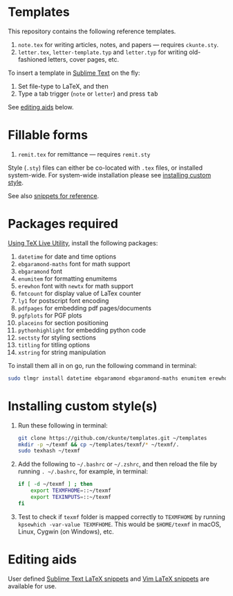 # Templates

This repository contains the following reference templates. 

1. `note.tex` for writing articles, notes, and papers &mdash; requires `ckunte.sty`.
2. `letter.tex`, `letter-template.typ` and `letter.typ` for writing old-fashioned letters, cover pages, etc.

To insert a template in [Sublime Text] on the fly:

1. Set file-type to LaTeX, and then
2. Type a tab trigger (`note` or `letter`) and press <kbd>tab</kbd>

See [editing aids](https://github.com/ckunte/templates#editing-aids) below.

# Fillable forms

1. `remit.tex` for remittance &mdash; requires `remit.sty`

Style (`.sty`) files can either be co-located with `.tex` files, or installed system-wide. For system-wide installation please see [installing custom style][i].

See also [snippets for reference][w].

# Packages required

[Using TeX Live Utility][tlu], install the following packages:

1. `datetime` for date and time options
1. `ebgaramond-maths` font for math support
1. `ebgaramond` font
1. `enumitem` for formatting enumitems
1. `erewhon` font with `newtx` for math support
1. `fmtcount` for display value of LaTex counter
1. `ly1` for postscript font encoding
1. `pdfpages` for embedding pdf pages/documents
1. `pgfplots` for PGF plots
1. `placeins` for section positioning
1. `pythonhighlight` for embedding python code
1. `sectsty` for styling sections
1. `titling` for titling options
1. `xstring` for string manipulation

To install them all in on go, run the following command in terminal:

```bash
sudo tlmgr install datetime ebgaramond ebgaramond-maths enumitem erewhon fmtcount ly1 newtx pdfpages pgfplots placeins sectsty titling xstring
```

# Installing custom style(s)

1. Run these following in terminal:

    ```bash
    git clone https://github.com/ckunte/templates.git ~/templates
    mkdir -p ~/texmf && cp ~/templates/texmf/* ~/texmf/.
    sudo texhash ~/texmf
    ```

2. Add the following to `~/.bashrc` or `~/.zshrc`, and then reload the file by running `. ~/.bashrc`, for example, in terminal:

    ```bash
    if [ -d ~/texmf ] ; then
        export TEXMFHOME=::~/texmf
        export TEXINPUTS=::~/texmf
    fi
    ```

3. Test to check if `texmf` folder is mapped correctly to `TEXMFHOME` by running `kpsewhich -var-value TEXMFHOME`. This would be `$HOME/texmf` in macOS, Linux, Cygwin (on Windows), etc.

# Editing aids

User defined [Sublime Text LaTeX snippets][sn] and [Vim LaTeX snippets][vs] are available for use.

[tlu]: http://amaxwell.github.io/tlutility/ "TeX Live Utility"
[w]: https://github.com/ckunte/templates/wiki "Home - ckunte/templates Wiki"
[i]: https://github.com/ckunte/templates#installing-custom-style "Installing custom style system-wide"
[sn]: https://github.com/ckunte/latex-snippets-st "Custom LaTeX snippets for use in Sublime Text"
[vs]: https://github.com/ckunte/latex-snippets-vim "Custom LaTeX snippets for use in Vim"
[Sublime Text]: https://www.sublimetext.com/ "Sublime Text - A sophisticated text editor for code, markup and prose"
